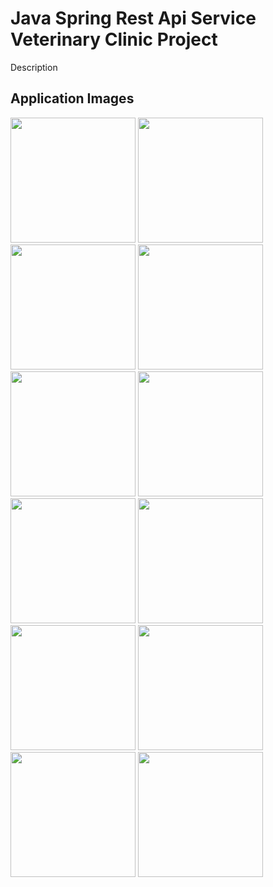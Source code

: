 # Java Spring Rest Api Service Veterinary Clinic Project
Description

## Application Images
<p>
  
<a href="https://github.com/selenkosoglu/Java-Spring-Rest-Api-Service-Veterinary-Clinic-Project/blob/main/görseller/rest1.png" target="_blank">
<img src="https://github.com/selenkosoglu/Java-Spring-Rest-Api-Service-Veterinary-Clinic-Project/blob/main/görseller/rest1.png" width="200" style="max-width:100%;"></a>
  
<a href="https://github.com/selenkosoglu/Java-Spring-Rest-Api-Service-Veterinary-Clinic-Project/blob/main/görseller/giris.png" target="_blank">
<img src="https://github.com/selenkosoglu/Java-Spring-Rest-Api-Service-Veterinary-Clinic-Project/blob/main/görseller/giris.png" width="200" style="max-width:100%;"></a>
  
<a href="https://github.com/selenkosoglu/Java-Spring-Rest-Api-Service-Veterinary-Clinic-Project/blob/main/görseller/rest2.png" target="_blank">
<img src="https://github.com/selenkosoglu/Java-Spring-Rest-Api-Service-Veterinary-Clinic-Project/blob/main/görseller/rest2.png" width="200" style="max-width:100%;"></a>
  
<a href="https://github.com/selenkosoglu/Java-Spring-Rest-Api-Service-Veterinary-Clinic-Project/blob/main/görseller/rest3.png" target="_blank">
<img src="https://github.com/selenkosoglu/Java-Spring-Rest-Api-Service-Veterinary-Clinic-Project/blob/main/görseller/rest3.png" width="200" style="max-width:100%;"></a>
  
<a href="https://github.com/selenkosoglu/Java-Spring-Rest-Api-Service-Veterinary-Clinic-Project/blob/main/görseller/rest4.png" target="_blank">
<img src="https://github.com/selenkosoglu/Java-Spring-Rest-Api-Service-Veterinary-Clinic-Project/blob/main/görseller/rest4.png" width="200" style="max-width:100%;"></a>
  
<a href="https://github.com/selenkosoglu/Java-Spring-Rest-Api-Service-Veterinary-Clinic-Project/blob/main/görseller/rest5.png" target="_blank">
<img src="https://github.com/selenkosoglu/Java-Spring-Rest-Api-Service-Veterinary-Clinic-Project/blob/main/görseller/rest5.png" width="200" style="max-width:100%;"></a>
  
<a href="https://github.com/selenkosoglu/Java-Spring-Rest-Api-Service-Veterinary-Clinic-Project/blob/main/görseller/rest6.png" target="_blank">
<img src="https://github.com/selenkosoglu/Java-Spring-Rest-Api-Service-Veterinary-Clinic-Project/blob/main/görseller/rest6.png" width="200" style="max-width:100%;"></a>
  
<a href="https://github.com/selenkosoglu/Java-Spring-Rest-Api-Service-Veterinary-Clinic-Project/blob/main/görseller/rest7.png" target="_blank">
<img src="https://github.com/selenkosoglu/Java-Spring-Rest-Api-Service-Veterinary-Clinic-Project/blob/main/görseller/rest7.png" width="200" style="max-width:100%;"></a>
  
<a href="https://github.com/selenkosoglu/Java-Spring-Rest-Api-Service-Veterinary-Clinic-Project/blob/main/görseller/rest8.png" target="_blank">
<img src="https://github.com/selenkosoglu/Java-Spring-Rest-Api-Service-Veterinary-Clinic-Project/blob/main/görseller/rest8.png" width="200" style="max-width:100%;"></a>
  
<a href="https://github.com/selenkosoglu/Java-Spring-Rest-Api-Service-Veterinary-Clinic-Project/blob/main/görseller/rest9.png" target="_blank">
<img src="https://github.com/selenkosoglu/Java-Spring-Rest-Api-Service-Veterinary-Clinic-Project/blob/main/görseller/rest9.png" width="200" style="max-width:100%;"></a>
  
<a href="https://github.com/selenkosoglu/Java-Spring-Rest-Api-Service-Veterinary-Clinic-Project/blob/main/görseller/rest10.png" target="_blank">
<img src="https://github.com/selenkosoglu/Java-Spring-Rest-Api-Service-Veterinary-Clinic-Project/blob/main/görseller/rest10.png" width="200" style="max-width:100%;"></a>
  
<a href="https://github.com/selenkosoglu/Java-Spring-Rest-Api-Service-Veterinary-Clinic-Project/blob/main/görseller/rest11.png" target="_blank">
<img src="https://github.com/selenkosoglu/Java-Spring-Rest-Api-Service-Veterinary-Clinic-Project/blob/main/görseller/rest11.png" width="200" style="max-width:100%;"></a>
  

</p>
